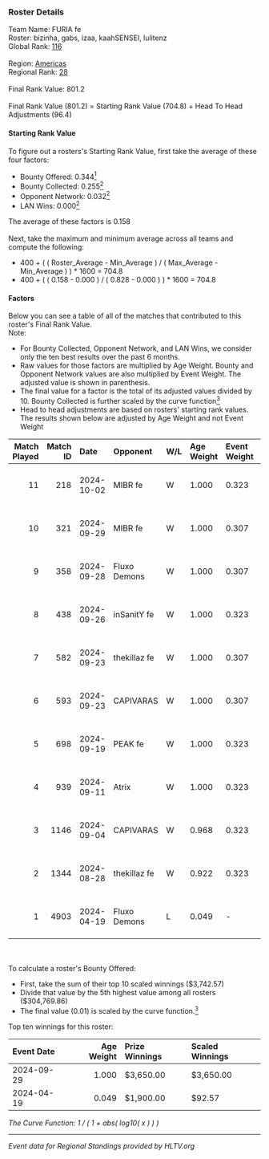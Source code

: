 ### Roster Details<br />
Team Name: FURIA fe<br />
Roster: bizinha, gabs, izaa, kaahSENSEI, lulitenz<br />
Global Rank: [116](../../standings_global_2024_10_09.md)<br />
<br />
Region: [Americas]( ../../standings_americas_2024_10_09.md)<br />
Regional Rank: [28]( ../../standings_americas_2024_10_09.md)<br />
<br />
Final Rank Value:  801.2<br />
<br />
Final Rank Value (801.2) = Starting Rank Value (704.8) + Head To Head Adjustments (96.4)<br />

#### Starting Rank Value<br />
To figure out a rosters's Starting Rank Value, first take the average of these four factors:<br />
- Bounty Offered: 0.344[<sup>1</sup>](#table2)
- Bounty Collected: 0.255[<sup>2</sup>](#table1)
- Opponent Network: 0.032[<sup>2</sup>](#table1)
- LAN Wins: 0.000[<sup>2</sup>](#table1)

The average of these factors is 0.158<br />
<br />
Next, take the maximum and minimum average across all teams and compute the following:<br />
- 400 + ( ( Roster_Average - Min_Average ) / ( Max_Average - Min_Average ) ) * 1600 = 704.8
- 400 + ( ( 0.158 - 0.000 ) / ( 0.828 - 0.000 ) ) * 1600 = 704.8


#### Factors<br />
Below you can see a table of all of the matches that contributed to this roster's Final Rank Value.<br />
Note:<br />

- For Bounty Collected, Opponent Network, and LAN Wins, we consider only the ten best results over the past 6 months.
- Raw values for those factors are multiplied by Age Weight. Bounty and Opponent Network values are also multiplied by Event Weight. The adjusted value is shown in parenthesis.
- The final value for a factor is the total of its adjusted values divided by 10. Bounty Collected is further scaled by the curve function[<sup>3</sup>](#curveFunction)
- Head to head adjustments are based on rosters' starting rank values. The results shown below are adjusted by Age Weight and not Event Weight
<span id="table1"></span><br />


| Match Played | Match ID | Date       | Opponent     | W/L | Age Weight | Event Weight | Bounty Collected | Opponent Network | LAN Wins  | H2H Adj. | Roster                                    |
| -: | -: | :- | :- | :- | :- | :- | :- | :- | :- | -: | :- |
|           11 |      218 | 2024-10-02 | MIBR fe      | W   | 1.000      | 0.323        | 0.009 (0.003)    | 0.157 (0.051)    | 0 (0.000) |    11.51 | bizinha, gabs, izaa, kaahSENSEI, lulitenz |
|           10 |      321 | 2024-09-29 | MIBR fe      | W   | 1.000      | 0.307        | 0.009 (0.003)    | 0.157 (0.048)    | 0 (0.000) |    12.52 | bizinha, gabs, izaa, kaahSENSEI, lulitenz |
|            9 |      358 | 2024-09-28 | Fluxo Demons | W   | 1.000      | 0.307        | 0.017 (0.005)    | 0.220 (0.067)    | 0 (0.000) |    15.59 | bizinha, gabs, izaa, kaahSENSEI, lulitenz |
|            8 |      438 | 2024-09-26 | inSanitY fe  | W   | 1.000      | 0.323        | 0.000 (0.000)    | 0.132 (0.043)    | 0 (0.000) |     9.63 | bizinha, gabs, izaa, kaahSENSEI, lulitenz |
|            7 |      582 | 2024-09-23 | thekillaz fe | W   | 1.000      | 0.307        | 0.001 (0.000)    | 0.114 (0.035)    | 0 (0.000) |    10.27 | bizinha, gabs, izaa, kaahSENSEI, lulitenz |
|            6 |      593 | 2024-09-23 | CAPIVARAS    | W   | 1.000      | 0.307        | 0.000 (0.000)    | 0.000 (0.000)    | 0 (0.000) |     3.62 | bizinha, gabs, izaa, kaahSENSEI, lulitenz |
|            5 |      698 | 2024-09-19 | PEAK fe      | W   | 1.000      | 0.323        | 0.001 (0.000)    | 0.000 (0.000)    | 0 (0.000) |     6.04 | bizinha, gabs, izaa, kaahSENSEI, lulitenz |
|            4 |      939 | 2024-09-11 | Atrix        | W   | 1.000      | 0.323        | 0.000 (0.000)    | 0.131 (0.042)    | 0 (0.000) |    12.38 | bizinha, gabs, izaa, kaahSENSEI, lulitenz |
|            3 |     1146 | 2024-09-04 | CAPIVARAS    | W   | 0.968      | 0.323        | 0.000 (0.000)    | 0.000 (0.000)    | 0 (0.000) |     4.24 | bizinha, gabs, izaa, kaahSENSEI, lulitenz |
|            2 |     1344 | 2024-08-28 | thekillaz fe | W   | 0.922      | 0.323        | 0.001 (0.000)    | 0.114 (0.034)    | 0 (0.000) |    11.26 | bizinha, gabs, izaa, kaahSENSEI, lulitenz |
|            1 |     4903 | 2024-04-19 | Fluxo Demons | L   | 0.049      | -            | -                | -                | -         |    -0.69 | bizinha, GaBi, gabs, izaa, kaahSENSEI     |

<br />
<span id="table2"></span><br />
To calculate a roster's Bounty Offered:<br />

- First, take the sum of their top 10 scaled winnings ($3,742.57)
- Divide that value by the 5th highest value among all rosters ($304,769.86)
- The final value (0.01) is scaled by the curve function.[<sup>3</sup>](#curveFunction)

Top ten winnings for this roster:<br />

| Event Date | Age Weight | Prize Winnings | Scaled Winnings |
| :- | -: | :- | :- |
| 2024-09-29 |      1.000 | $3,650.00      | $3,650.00       |
| 2024-04-19 |      0.049 | $1,900.00      | $92.57          |


<span id="curveFunction"></span>_The Curve Function: 1 / ( 1 + abs( log10( x ) ) )_<br />

---
_Event data for Regional Standings provided by HLTV.org_<br />
